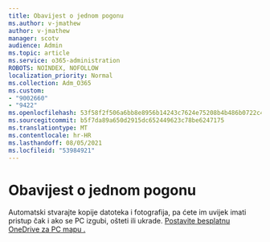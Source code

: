 ```yaml
---
title: Obavijest o jednom pogonu
ms.author: v-jmathew
author: v-jmathew
manager: scotv
audience: Admin
ms.topic: article
ms.service: o365-administration
ROBOTS: NOINDEX, NOFOLLOW
localization_priority: Normal
ms.collection: Adm_O365
ms.custom:
- "9002660"
- "9422"
ms.openlocfilehash: 53f58f2f506a6bb8e8956b14243c7624e75208b4b486b0722c40ab895a303796
ms.sourcegitcommit: b5f7da89a650d2915dc652449623c78be6247175
ms.translationtype: MT
ms.contentlocale: hr-HR
ms.lasthandoff: 08/05/2021
ms.locfileid: "53984921"
---
```

# <a name="one-drive-announcement"></a>Obavijest o jednom pogonu

Automatski stvarajte kopije datoteka i fotografija, pa ćete im uvijek imati pristup čak i ako se PC izgubi, ošteti ili ukrade. [Postavite besplatnu OneDrive za PC mapu .](https://www.microsoft.com/microsoft-365/onedrive/pc-cloud-backup)
